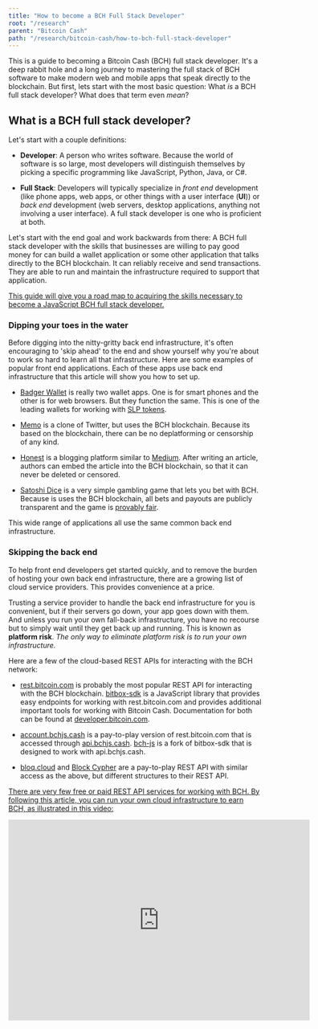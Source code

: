 ```yaml
---
title: "How to become a BCH Full Stack Developer"
root: "/research"
parent: "Bitcoin Cash"
path: "/research/bitcoin-cash/how-to-bch-full-stack-developer"
---
```


This is a guide to becoming a Bitcoin Cash (BCH) full stack developer. It's a deep rabbit hole and a long journey to mastering the full stack of BCH software to make modern web and mobile apps that speak directly to the blockchain. But first, lets start with the most basic question: What *is* a BCH full stack developer? What does that term even *mean*?

## What is a BCH full stack developer?
Let's start with a couple definitions:

- **Developer**: A person who writes software. Because the world of software is so large, most developers will distinguish themselves by picking a specific programming like JavaScript, Python, Java, or C#.

- **Full Stack**: Developers will typically specialize in *front end* development (like phone apps, web apps, or other things with a user interface (**UI**)) or *back end* development (web servers, desktop applications, anything not involving a user interface). A full stack developer is one who is proficient at both.

Let's start with the end goal and work backwards from there: A BCH full stack developer with the skills that businesses are willing to pay good money for can build a wallet application or some other application that talks directly to the BCH blockchain. It can reliably receive and send transactions. They are able to run and maintain the infrastructure required to support that application.

<u>This guide will give you a road map to acquiring the skills necessary to become a JavaScript BCH full stack developer.</u>

### Dipping your toes in the water
Before digging into the nitty-gritty back end infrastructure, it's often encouraging to 'skip ahead' to the end and show yourself why you're about to work so hard to learn all that infrastructure. Here are some examples of popular front end applications. Each of these apps use back end infrastructure that this article will show you how to set up.

- [Badger Wallet](https://badger.bitcoin.com/) is really two wallet apps. One is for smart phones and the other is for web browsers. But they function the same. This is one of the leading wallets for working with [SLP tokens](https://simpleledger.cash/).

- [Memo](https://memo.cash/) is a clone of Twitter, but uses the BCH blockchain. Because its based on the blockchain, there can be no deplatforming or censorship of any kind.

- [Honest](https://honest.cash/v2/) is a blogging platform similar to [Medium](https://medium.com/). After writing an article, authors can embed the article into the BCH blockchain, so that it can never be deleted or censored.

- [Satoshi Dice](https://www.satoshidice.com/) is a very simple gambling game that lets you bet with BCH. Because is uses the BCH blockchain, all bets and payouts are publicly transparent and the game is [provably fair](https://www.satoshidice.com/fair).

This wide range of applications all use the same common back end infrastructure.

### Skipping the back end
To help front end developers get started quickly, and to remove the burden of hosting your own back end infrastructure, there are a growing list of cloud service providers. This provides convenience at a price.

Trusting a service provider to handle the back end infrastructure for you is convenient, but if their servers go down, your app goes down with them. And unless you run your own fall-back infrastructure, you have no recourse but to simply wait until they get back up and running. This is known as **platform risk**. *The only way to eliminate platform risk is to run your own infrastructure.*

Here are a few of the cloud-based REST APIs for interacting with the BCH network:

- [rest.bitcoin.com](https://rest.bitcoin.com) is probably the most popular REST API for interacting with the BCH blockchain. [bitbox-sdk](https://github.com/Bitcoin-com/bitbox-sdk) is a JavaScript library that provides easy endpoints for working with rest.bitcoin.com and provides additional important tools for working with Bitcoin Cash. Documentation for both can be found at [developer.bitcoin.com](https://developer.bitcoin.com/).

- [account.bchjs.cash](https://account.bchjs.cash) is a pay-to-play version of rest.bitcoin.com that is accessed through [api.bchjs.cash](https://api.bchjs.cash). [bch-js](https://www.npmjs.com/package/@chris.troutner/bch-js) is a fork of bitbox-sdk that is designed to work with api.bchjs.cash.

- [bloq.cloud](https://bloq.cloud/) and [Block Cypher](https://www.blockcypher.com/) are a pay-to-play REST API with similar access as the above, but different structures to their REST API.

<u>There are very few free or paid REST API services for working with BCH. By following this article, you can run your own cloud infrastructure to earn BCH, as illustrated in this video:</u>

<iframe width="600" height="400" src="https://www.youtube.com/embed/oFa8Q2OCSaw" frameborder="0" allow="accelerometer; autoplay; encrypted-media; gyroscope; picture-in-picture" allowfullscreen></iframe>
